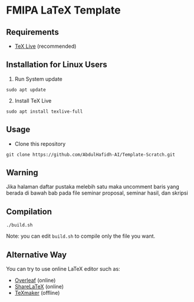 # FMIPA LaTeX Template


## Requirements

- [TeX Live](https://www.tug.org/texlive/) (recommended)

## Installation for Linux Users
1. Run System update
   
``` sudo apt update ```

2. Install TeX Live
   
``` sudo apt install texlive-full ```

## Usage

- Clone this repository

``` git clone https://github.com/AbdulHafidh-AI/Template-Scratch.git ```


## Warning 

<p> Jika halaman daftar pustaka melebih satu maka uncomment baris yang berada di bawah bab pada file seminar proposal, seminar hasil, dan skripsi  </p>


## Compilation


``` ./build.sh ```

Note: you can edit `build.sh` to compile only the file you want.


## Alternative Way

You can try to use online LaTeX editor such as:
- [Overleaf](https://www.overleaf.com/) (online)
- [ShareLaTeX](https://www.sharelatex.com/) (online)
- [TeXmaker](http://www.xm1math.net/texmaker/) (offline)

